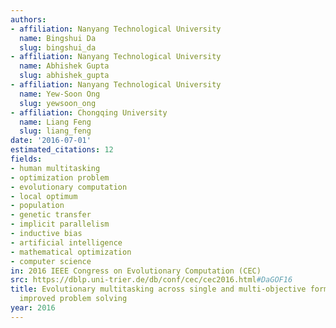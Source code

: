 ```yaml
---
authors:
- affiliation: Nanyang Technological University
  name: Bingshui Da
  slug: bingshui_da
- affiliation: Nanyang Technological University
  name: Abhishek Gupta
  slug: abhishek_gupta
- affiliation: Nanyang Technological University
  name: Yew-Soon Ong
  slug: yewsoon_ong
- affiliation: Chongqing University
  name: Liang Feng
  slug: liang_feng
date: '2016-07-01'
estimated_citations: 12
fields:
- human multitasking
- optimization problem
- evolutionary computation
- local optimum
- population
- genetic transfer
- implicit parallelism
- inductive bias
- artificial intelligence
- mathematical optimization
- computer science
in: 2016 IEEE Congress on Evolutionary Computation (CEC)
src: https://dblp.uni-trier.de/db/conf/cec/cec2016.html#DaGOF16
title: Evolutionary multitasking across single and multi-objective formulations for
  improved problem solving
year: 2016
---
```

